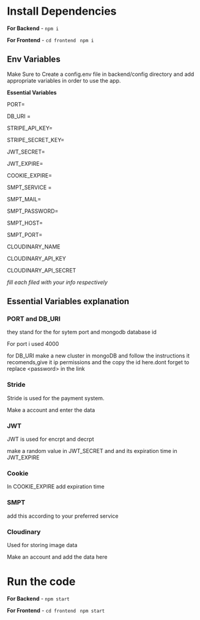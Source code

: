 # Install Dependencies

**For Backend** - `npm i`

**For Frontend** - `cd frontend` ` npm i`

## Env Variables

Make Sure to Create a config.env file in backend/config directory and add appropriate variables in order to use the app.

**Essential Variables**

PORT=

DB_URI =

STRIPE_API_KEY=

STRIPE_SECRET_KEY=

JWT_SECRET=

JWT_EXPIRE=

COOKIE_EXPIRE=

SMPT_SERVICE =

SMPT_MAIL=

SMPT_PASSWORD=

SMPT_HOST=

SMPT_PORT=

CLOUDINARY_NAME

CLOUDINARY_API_KEY

CLOUDINARY_API_SECRET

_fill each filed with your info respectively_

## Essential Variables explanation
### PORT and DB_URI
they stand for the for sytem port and mongodb database id

For port i used 4000

for DB_URI make a new cluster in mongoDB and follow the instructions it recomends,give it ip permissions and the copy the id here.dont forget to replace \<password\> in the link

### Stride
  
Stride is used for the payment system.
  
Make a account and enter the data
  
### JWT
  
JWT is used for encrpt and decrpt
  
make a random value in JWT_SECRET and and its expiration time in JWT_EXPIRE
  
### Cookie
In COOKIE_EXPIRE add expiration time
### SMPT
add this according to your preferred service
### Cloudinary
Used for storing image data

Make an account and add the data here  

# Run the code

**For Backend** - `npm start`

**For Frontend** - `cd frontend` ` npm start`
